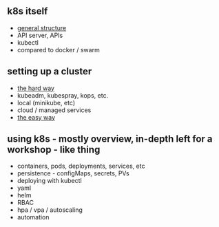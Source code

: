 ## k8s itself
 * [general structure](https://kubernetes.io/images/blog/2018-06-05-11-ways-not-to-get-hacked/kubernetes-control-plane.png)
 * API server, APIs
 * kubectl
 * compared to docker / swarm

## setting up a cluster
 * [the hard way](https://github.com/kelseyhightower/kubernetes-the-hard-way)
 * kubeadm, kubespray, kops, etc.
 * local (minikube, etc)
 * cloud / managed services
 * [the easy way](https://www.youtube.com/watch?v=kOa_llowQ1c)

## using k8s - mostly overview, in-depth left for a workshop - like thing
 * containers, pods, deployments, services, etc
 * persistence - configMaps, secrets, PVs
 * deploying with kubectl
 * yaml
 * helm
 * RBAC
 * hpa / vpa / autoscaling
 * automation
